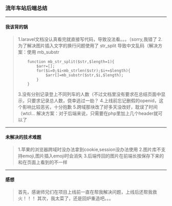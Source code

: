 ### 流年车站后端总结
---
#### 我该背的锅

> 1.laravel文档没认真看完就直接写代码，导致没法看。。。（sorry,我错了
> 2.为了解决图片插入文字的换行问题使用了 str_split 导致中文乱码（解决方案：使用 mb_substr
> ```
>     function mb_str_split($str,$length=1){
>         $arr=[];
>         for($i=0;$i<mb_strlen($str);$i+=$length){
>             $arr[]=mb_substr($str,$i,$length);
>         }
>     }
> ```
> 3.没有分别记录登上不同列车的人数（不过文档里没有要求在总结页面中显示，只要求记录总人数，侥幸逃过一劫？
> 4.上线前忘记删假的openid，这个影响比较恶劣，十分抱歉
> 5.跨域那块改了好多天没改好，耽误了时间（wtcl... 解决方案：对于后端来说，只需要在php里加上几个header就可以了
---
#### 未解决的技术难题

> 1.苹果的浏览器跨域时没办法拿到cookie,session没办法使用
> 2.图片库不支持emoji,图片插入emoji时会消失
> 3.后端传回的图片在前端长按保存下来的和在页面上看到的不一样
---
#### 感想

> 首先，感谢师兄们在项目上线前一直在帮我解决问题，上线后还帮我救火！！！
> 其次，我太菜了，还是回炉重造吧。。。
